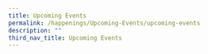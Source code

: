```yaml
---
title: Upcoming Events
permalink: /happenings/Upcoming-Events/upcoming-events
description: ""
third_nav_title: Upcoming Events
---
```

